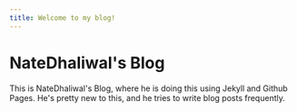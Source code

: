 ```yaml
---
title: Welcome to my blog!
---
```


# NateDhaliwal's Blog
This is NateDhaliwal's Blog, where he is doing this using Jekyll and Github Pages. He's pretty new to this, and he tries to write blog posts frequently.
